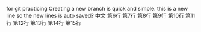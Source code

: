 for git practicing
Creating a new branch is quick and simple.
this is a new line
so the new lines is auto saved?
中文
第6行
第7行
第8行
第9行
第10行
第11行
第12行
第13行
第14行
第15行